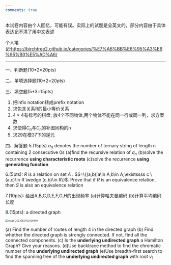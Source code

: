 ```yaml
---
comments: true
---
```


本试卷内容由个人回忆，可能有误。实际上的试题是全英文的，部分内容由于具体表达记不清了用中文表述

个人笔记:https://birchtree2.github.io/categories/%E7%A6%BB%E6%95%A3%E6%95%B0%E5%AD%A6/

---

一、判断题(10*2=20pts)

二、单项选择题(10*2=20pts)

三、填空题(5*3=15pts)

1. 把infix notation转成prefix notation
2. 求包含关系R的最小等价关系
3. $4\times 4$有标号的棋盘, 放4个不同物体,两个物体不能在同一行或同一列，求方案数
4.  求使得$C_n$与$C_n$的补图同构的n
5. 求29在模37下的逆元

四、解答题
5.(15pts)
$a_n$ denotes the number of ternary string of length n containing 2 consecutive 0s
(a)find the recursive relation of $a_n$
(b)solve the recurrence **using characteristic roots**
(c)solve the recurrence **using generating function**

6.(5pts): $R$ is a relation on set $A$ . $S=\{(a,b)|a\in A,b\in A,\existssss c \ (a,c)\in R \wedge (c,b)\in R\}$. Prove that if $R$ is an equivalence relation, then $S$ is also an equivalence relation

7.(10pts): 给出A,B,C,D,E,F,G,H的出现频率
(a)计算哈夫曼编码
(b)计算平均编码长度


8.(15pts): a directed graph

<img src="C:\Users\19808\AppData\Roaming\Typora\typora-user-images\image-20230621132426499.png" alt="image-20230621132426499" style="zoom:50%;" />

(a) Find the number of routes of length 4 in the directed graph
(b) Find whether the directed graph is strongly connected. If not, find all the connected components.
(c) Is the **underlying undirected graph** a Hamilton Graph? Give your reasons.
(d)Use backtrace method to find the chromatic number of the **underlying undirected graph** 
(e)Use breadth-first search to find the spanning tree of the **underlying undirected graph** with   root $v_1$ 

